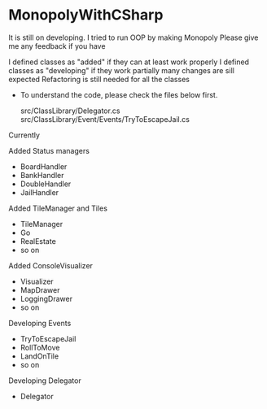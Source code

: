 # MonopolyWithCSharp

It is still on developing.
I tried to run OOP by making Monopoly
Please give me any feedback if you have

I defined classes as "added" if they can at least work properly
I defined classes as "developing" if they work partially many changes are sill expected
Refactoring is still needed for all the classes

- To understand the code, please check the files below first.

  src/ClassLibrary/Delegator.cs
  src/ClassLibrary/Event/Events/TryToEscapeJail.cs

Currently

Added Status managers 
  - BoardHandler
  - BankHandler
  - DoubleHandler
  - JailHandler
  
Added TileManager and Tiles
  - TileManager
  - Go
  - RealEstate
  - so on
  
Added ConsoleVisualizer
  - Visualizer
  - MapDrawer
  - LoggingDrawer
  - so on
  
Developing Events
  - TryToEscapeJail
  - RollToMove
  - LandOnTile
  - so on
  
Developing Delegator
  - Delegator
